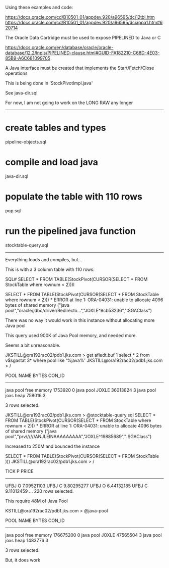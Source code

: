 

Using these examples and code:

https://docs.oracle.com/cd/B10501_01/appdev.920/a96595/dci12tbl.htm
https://docs.oracle.com/cd/B10501_01/appdev.920/a96595/dciappa1.htm#620714

The Oracle Data Cartridge must be used to expose PIPELINED to Java or C

https://docs.oracle.com/en/database/oracle/oracle-database/12.2/lnpls/PIPELINED-clause.html#GUID-FA182210-C68D-4E03-85B9-A6C681099705

A Java interface must be created that implements the Start/Fetch/Close operations

This is being done in 'StockPivotImpl.java'

See java-dir.sql

For now, I am not going to work on the LONG RAW any longer

-----------------

# create tables and types
  pipeline-objects.sql

# compile and load java
  java-dir.sql

# populate the table with 110 rows
  pop.sql

# run the pipelined java function
  stocktable-query.sql

----------------


Everything loads and compiles, but...

This is with a 3 column table with 110 rows:

SQL# SELECT * FROM TABLE(StockPivot(CURSOR(SELECT * FROM StockTable where rownum < 2)))l

SELECT * FROM TABLE(StockPivot(CURSOR(SELECT * FROM StockTable where rownum < 2)))
*
ERROR at line 1:
ORA-04031: unable to allocate 4096 bytes of shared memory ("java pool","oracle/jdbc/driver/Redirecto...","JOXLE^9cb53236",":SGAClass")


There was no way it would work in this instance without allocating more Java pool

This query used 900K of Java Pool memory, and needed more.

Seems a bit unreasonable.


JKSTILL@ora192rac02/pdb1.jks.com > get afiedt.buf
  1  select *
  2  from v$sgastat
  3* where pool like '%java%'
JKSTILL@ora192rac02/pdb1.jks.com > /

POOL           NAME                            BYTES     CON_ID
-------------- -------------------------- ---------- ----------
java pool      free memory                   1753920          0
java pool      JOXLE                        36013824          3
java pool      joxs heap                      758016          3

3 rows selected.

JKSTILL@ora192rac02/pdb1.jks.com > @stocktable-query.sql 
SELECT * FROM TABLE(StockPivot(CURSOR(SELECT * FROM StockTable where rownum < 2)))
                                             *
ERROR at line 1:
ORA-04031: unable to allocate 4096 bytes of shared memory ("java pool","prv//////ANJLEINAAAAAAAAA","JOXLE^19885689",":SGAClass")

Increased to 250M and bounced the instance

SELECT * FROM TABLE(StockPivot(CURSOR(SELECT * FROM StockTable )))
JKSTILL@ora192rac02/pdb1.jks.com > /

TICK P      PRICE
---- - ----------
UFBJ O 7.09521103
UFBJ C 9.80295277
UFBJ O 6.44132185
UFBJ C 9.11012459
...
220 rows selected.

This require 48M of Java Pool

KSTILL@ora192rac02/pdb1.jks.com > @java-pool

POOL           NAME                            BYTES     CON_ID
-------------- -------------------------- ---------- ----------
java pool      free memory                 176675200          0
java pool      JOXLE                        47565504          3
java pool      joxs heap                     1483776          3

3 rows selected.


But, it does work


